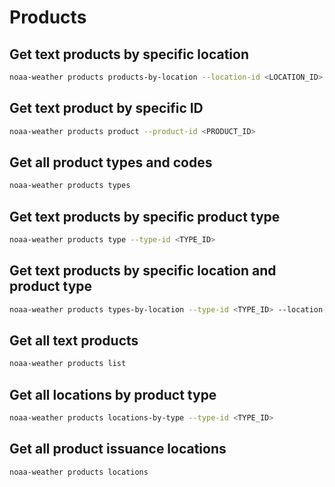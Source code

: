 # Products

## Get text products by specific location

```bash
noaa-weather products products-by-location --location-id <LOCATION_ID>
```

## Get text product by specific ID

```bash
noaa-weather products product --product-id <PRODUCT_ID>
```

## Get all product types and codes

```bash
noaa-weather products types
```

## Get text products by specific product type

```bash
noaa-weather products type --type-id <TYPE_ID>
```

## Get text products by specific location and product type

```bash
noaa-weather products types-by-location --type-id <TYPE_ID> --location-id <LOCATION_ID>
```

## Get all text products

```bash
noaa-weather products list
```

## Get all locations by product type

```bash
noaa-weather products locations-by-type --type-id <TYPE_ID>
```

## Get all product issuance locations

```bash
noaa-weather products locations
```
